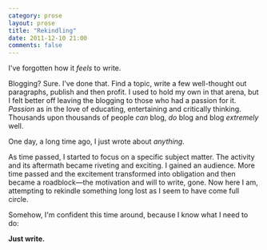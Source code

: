 ```yaml
---
category: prose
layout: prose
title: "Rekindling"
date: 2011-12-10 21:00
comments: false
---
```


I've forgotten how it _feels_ to write.

Blogging? Sure. I've done that. Find a topic, write a few well-thought out paragraphs, publish and then profit. I used to hold my own in that arena, but I felt better off leaving the blogging to those who had a passion for it. _Passion_ as in the love of educating, entertaining and critically thinking. Thousands upon thousands of people _can_ blog, _do_ blog and blog _extremely_ well.

One day, a long time ago, I just wrote about _anything_.

As time passed, I started to focus on a specific subject matter. The activity and its aftermath became riveting and exciting. I gained an audience. More time passed and the excitement transformed into obligation and then became a roadblock—the motivation and will to write, gone. Now here I am, attempting to rekindle something long lost as I seem to have come full circle.

Somehow, I'm confident this time around, because I know what I need to do:

**Just write.**
